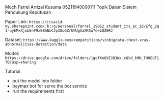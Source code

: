 Moch Farrel Arrizal Kusuma
05211940000111
Topik Dalam Sistem Pendukung Keputusan

Paper Link:
`https://itsacid-my.sharepoint.com/:b:/g/personal/farrel_19052_student_its_ac_id/Efg_2q1-uyhMkXjob6nP9xEBhNbCJp3OoGZrUWUg5aXK6w?e=LQZ0RJ`

Dataset:
`https://www.kaggle.com/competitions/vinbigdata-chest-xray-abnormalities-detection/data`

Model:
`https://drive.google.com/drive/folders/1gqfXoQVE3B3Wx_cQkd_kMK_THUEUT1TQ?usp=sharing`

Tutorial:
- put the model into folder
- baymax bot for serve the bot service
- run the requirements first